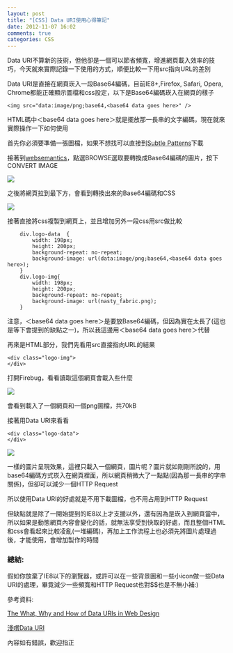 ```yaml
---
layout: post
title: "[CSS] Data URI使用心得筆記"
date: 2012-11-07 16:02
comments: true
categories: CSS
---
```


Data URI不算新的技術，但他卻是一個可以節省頻寬，增進網頁載入效率的技巧，今天就來實際記錄一下使用的方式，順便比較一下用src指向URL的差別

<!--more-->

Data URI是直接在網頁崁入一段Base64編碼，目前IE8+,Firefox, Safari, Opera, Chrome都能正確顯示圖檔和css設定，以下是Base64編碼崁入在網頁的樣子

	<img src="data:image/png;base64,<base64 data goes here>" />
	
HTML碼中＜base64 data goes here＞就是擺放那一長串的文字編碼，現在就來實際操作一下如何使用

首先你必須要準備一張圖檔，如果不想找可以直接到<a href="http://subtlepatterns.com/" target="_blank">Subtle Patterns</a>下載

接著到<a href="http://www.websemantics.co.uk/online_tools/image_to_data_uri_convertor/" target="_blank">websemantics</a>，點選BROWSE選取要轉換成Base64編碼的圖片，按下CONVERT IMAGE

<img src="https://lh4.googleusercontent.com/-PmeBE4o7p7s/UJooOcgjcaI/AAAAAAAAB3o/qgNMNlvaSPA/s476/a.jpg" />

之後將網頁拉到最下方，會看到轉換出來的Base64編碼和CSS

<img src="https://lh6.googleusercontent.com/-UTJUZpoyHE4/UJooOR2uuQI/AAAAAAAAB3Y/jqioWsQHsw0/s651/b.jpg" />

接著直接將css複製到網頁上，並且增加另外一段css用src做比較

		div.logo-data  {
			width: 198px;
			height: 200px;
			background-repeat: no-repeat;
			background-image: url(data:image/png;base64,<base64 data goes here>);
		}	
		div.logo-img{
			width: 198px;
			height: 200px;
			background-repeat: no-repeat;
			background-image: url(nasty_fabric.png);			
		}

注意，＜base64 data goes here＞是要放Base64編碼，但因為實在太長了(這也是等下會提到的缺點之一)，所以我這邊用＜base64 data goes here＞代替

再來是HTML部分，我們先看用src直接指向URL的結果

	<div class="logo-img">
	</div>
	
打開Firebug，看看讀取這個網頁會載入些什麼

<img src="https://lh4.googleusercontent.com/-0vnZZFDEAb4/UJooOTvo1eI/AAAAAAAAB3c/k8REjQueAvI/s891/c.jpg" />

會看到載入了一個網頁和一個png圖檔，共70kB

接著用Data URI來看看

	<div class="logo-data">
	</div>
	
<img src="https://lh6.googleusercontent.com/-4uQB0YLPq7U/UJooPPLWN0I/AAAAAAAAB3k/74hpcikj_O0/s894/d.jpg" />

一樣的圖片呈現效果，這裡只載入一個網頁，圖片呢？圖片就如剛剛所說的，用base64編碼方式崁入在網頁裡面，所以網頁稍微大了一點點(因為那一長串的字串關係)，但卻可以減少一個HTTP Request

所以使用Data URI的好處就是不用下載圖檔，也不用占用到HTTP Request

但缺點就是除了一開始提到的IE8以上才支援以外，還有因為是崁入到網頁當中，所以如果是動態網頁內容會變化的話，就無法享受到快取的好處，而且整個HTML和css會看起來比較凌亂(一堆編碼)，再加上工作流程上也必須先將圖片處理過後，才能使用，會增加製作的時間

### 總結:

假如你放棄了IE8以下的瀏覽器，或許可以在一些背景圖和一些小icon做一些Data URI的處理，畢竟減少一些頻寬和HTTP Request也對$$也是不無小補:)

參考資料:

<a href="http://webdesign.tutsplus.com/tutorials/htmlcss-tutorials/the-what-why-and-how-of-data-uris-in-web-design/" target="_blank">The What, Why and How of Data URIs in Web Design</a>

<a href="http://blog.darkthread.net/post-2010-11-05-data-uri.aspx" target="_blank">淺嚐Data URI</a>

內容如有錯誤，歡迎指正
